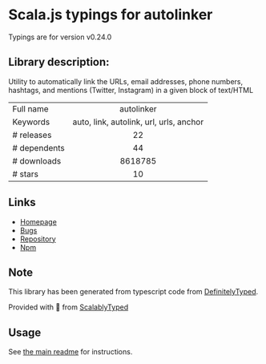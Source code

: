 
# Scala.js typings for autolinker

Typings are for version v0.24.0

## Library description:
Utility to automatically link the URLs, email addresses, phone numbers, hashtags, and mentions (Twitter, Instagram) in a given block of text/HTML

|                    |                 |
| ------------------ | :-------------: |
| Full name          | autolinker |
| Keywords           | auto, link, autolink, url, urls, anchor |
| # releases         | 22 |
| # dependents       | 44 |
| # downloads        | 8618785 |
| # stars            | 10 |

## Links
- [Homepage](https://github.com/gregjacobs/Autolinker.js)
- [Bugs](https://github.com/gregjacobs/Autolinker.js/issues)
- [Repository](https://github.com/gregjacobs/Autolinker.js)
- [Npm](https://www.npmjs.com/package/autolinker)
    


## Note
This library has been generated from typescript code from [DefinitelyTyped](https://definitelytyped.org).

Provided with :purple_heart: from [ScalablyTyped](https://github.com/oyvindberg/ScalablyTyped)

## Usage
See [the main readme](../../readme.md) for instructions.


